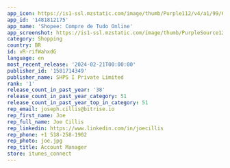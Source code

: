 ```yaml
---
app_icon: https://is1-ssl.mzstatic.com/image/thumb/Purple112/v4/a1/99/63/a19963ce-6595-3d10-860a-e5320a527a23/AppIcon-1x_U007emarketing-0-5-0-0-85-220.png/1024x1024bb.png
app_id: '1481812175'
app_name: 'Shopee: Compre de Tudo Online'
app_screenshot: https://is1-ssl.mzstatic.com/image/thumb/PurpleSource126/v4/ef/d7/f5/efd7f582-4d9e-614a-c395-6a5b829849dc/b0cf344b-255a-4b42-bba7-b4e69d76edc9_1706666037554-Iphone_13_IOS_1242x2688_1.jpg/1242x2688bb.png
category: Shopping
country: BR
id: vR-rifWahxdG
language: en
most_recent_release: '2024-02-21T00:00:00'
publisher_id: '1581714349'
publisher_name: SHPS I Private Limited
rank: '1'
release_count_in_past_year: '38'
release_count_in_past_year_category: 51
release_count_in_past_year_top_in_category: 51
rep_email: joseph.cillis@bitrise.io
rep_first_name: Joe
rep_full_name: Joe Cillis
rep_linkedin: https://www.linkedin.com/in/joecillis
rep_phone: +1 518-258-1902
rep_photo: joe.jpg
rep_title: Account Manager
store: itunes_connect
---
```

